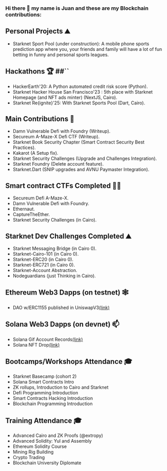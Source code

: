 ### Hi there 👋 my name is Juan and these are my Blockchain contributions:

## Personal Projects :mountain: ##
-	Starknet Sport Pool (under construction): A mobile phone sports prediction app where you, your friends and family will have a lot of fun betting in funny and personal sports leagues.
  
## Hackathons :trophy: ##``
- HackerEarth'20: A Python automated credit risk score (Python). 
- Starknet Hacker House San Francisco'23 : 5th place with Starknet Homepage (and NFT ads minter) (NextJS, Cairo).
- Starknet Re{ignite}'25: With Starknet Sports Pool (Dart, Cairo).
  
## Main Contributions :construction_worker: ##
- Damn Vulnerable Defi with Foundry (Writeup).
- Secureum A-Maze-X Defi CTF (Writeup).
- Starknet Book Security Chapter (Smart Contract Security Best Practices).
- Kakarot (A Setup fix).
- Starknet Security Challenges (Upgrade and Challenges Integration).
- Starknet Foundry (Delete account feature).
- Starknet.Dart (SNIP upgrades and AVNU Paymaster Integration).

## Smart contract CTFs Completed :pirate_flag: ##
- Secureum Defi A-Maze-X.
-	Damn Vulnerable Defi with Foundry.
- Ethernaut.
- CaptureTheEther.
- Starknet Security Challenges (in Cairo).
  
## Starknet Dev Challenges Completed :mountain: ##
- Starknet Messaging Bridge (in Cairo 0).
-	Starknet-Cairo-101 (in Cairo 0).
-	Starknet-ERC20 (in Cairo 0).
-	Starknet-ERC721 (in Cairo 0).
-	Starknet-Account Abstraction.
-	Nodeguardians (just Thinking in Cairo).

## Ethereum Web3 Dapps (on testnet) :spider_web: ##
-	DAO w/ERC1155 published in UniswapV3[(link)](https://jpdao.vercel.app/)

## Solana Web3 Dapps (on devnet) 📫 ##
- Solana Gif Account Records[(link)](https://gifportal-ashen.vercel.app/)
- Solana NFT Drop[(link)](https://jpdrop.vercel.app/)

## Bootcamps/Workshops Attendance 🎓 ##
-	Starknet Basecamp (cohort 2)
-	Solana Smart Contracts Intro
-	ZK rollups, Introduction to Cairo and Starknet
-	Defi Programming Introduction 
-	Smart Contracts Hacking Introduction
-	Blockchain Programming Introduction 

## Training Attendance 🎓 ##
- Advanced Cairo and ZK Proofs (@extropy)
-	Advanced Solidity: Yul and Assembly 
-	Ethereum Solidity Course
-	Mining Rig Building
-	Crypto Trading
- Blockchain University Diplomate

<!--
**rukafe0x/rukafe0x** is a ✨ _special_ ✨ repository because its `README.md` (this file) appears on your GitHub profile.

Here are some ideas to get you started:

- 🔭 I’m currently working on ...
- 🌱 I’m currently learning ...
- 👯 I’m looking to collaborate on ...
- 🤔 I’m looking for help with ...
- 💬 Ask me about ...
- 📫 How to reach me: ...
- 😄 Pronouns: ...
- ⚡ Fun fact: ...
-->
